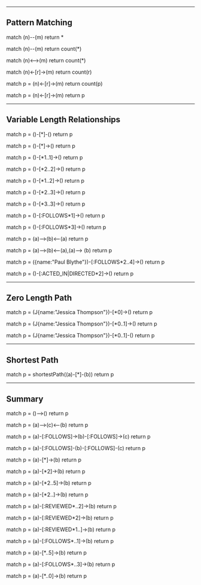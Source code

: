 


-------------------------------------------------------------------
Pattern Matching
-------------------------------------------------------------------

match (n)--(m)
return *

match (n)--(m)
return count(*)

match (n)<-->(m)
return count(*)

match (n)<-[r]->(m)
return count(r)

match p = (n)<-[r]->(m)
return count(p)

match p = (n)<-[r]->(m)
return p


-------------------------------------------------------------------
Variable Length Relationships
-------------------------------------------------------------------

<!-- Min-1 Max-infinity -->

match p = ()-[*]-()
return p

match p = ()-[*]->()
return p


<!-- Min-1 Max-1 -->
match p = ()-[*1..1]->()
return p


match p = ()-[*2..2]->()
return p

match p = ()-[*1..2]->()
return p

match p = ()-[*2..3]->()
return p


match p = ()-[*3..3]->()
return p



match p = ()-[:FOLLOWS*1]->()
return p


match p = ()-[:FOLLOWS*3]->()
return p


match p = (a)-->(b)<--(a)
return p


match p = (a)-->(b)<--(a),(a)--> (b)
return p



match p = ({name:"Paul Blythe"})-[:FOLLOWS*2..4]->()
return p


match  p = ()-[:ACTED_IN|DIRECTED*2]->()
return p


-------------------------------------------------------------------
Zero Length Path
-------------------------------------------------------------------


match p = (J{name:"Jessica Thompson"})-[*0]->()
return p

match p = (J{name:"Jessica Thompson"})-[*0..1]->()
return p


match p = (J{name:"Jessica Thompson"})-[*0..1]-()
return p


-------------------------------------------------------------------
Shortest Path
-------------------------------------------------------------------

match p = shortestPath((a)-[*]-(b))
return p


-------------------------------------------------------------------
Summary
-------------------------------------------------------------------



match p = ()-->()
return p

match p = (a)-->(c)<--(b)
return p

match p = (a)-[:FOLLOWS]->(b)-[:FOLLOWS]->(c)
return p

match p = (a)-[:FOLLOWS]-(b)-[:FOLLOWS]-(c)
return p
 

match p = (a)-[*]->(b)
return p

match p = (a)-[*2]->(b)
return p


match p = (a)-[*2..5]->(b)
return p

match p = (a)-[*2..]->(b)
return p

match p = (a)-[:REVIEWED*..2]->(b)
return p

match p = (a)-[:REVIEWED*2]->(b)
return p

match p = (a)-[:REVIEWED*1..]->(b)
return p

match p = (a)-[:FOLLOWS*..1]->(b)
return p

match p = (a)-[*..5]->(b)
return p

match p = (a)-[:FOLLOWS*..3]->(b)
return p

match p = (a)-[*..0]->(b)
return p






